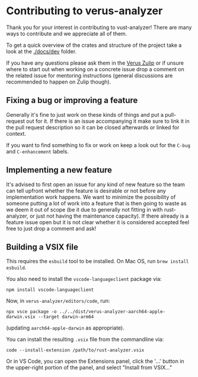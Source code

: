 # Contributing to verus-analyzer

Thank you for your interest in contributing to vust-analyzer! There are many ways to contribute
and we appreciate all of them.

To get a quick overview of the crates and structure of the project take a look at the
[./docs/dev](./docs/dev) folder.

If you have any questions please ask them in the [Verus Zulip](https://verus-lang.zulipchat.com/) 
or if unsure where to start out when working on a concrete issue drop a comment
on the related issue for mentoring instructions (general discussions are
recommended to happen on Zulip though).

## Fixing a bug or improving a feature

Generally it's fine to just work on these kinds of things and put a pull-request out for it. If there
is an issue accompanying it make sure to link it in the pull request description so it can be closed
afterwards or linked for context.

If you want to find something to fix or work on keep a look out for the `C-bug` and `C-enhancement`
labels.

## Implementing a new feature

It's advised to first open an issue for any kind of new feature so the team can tell upfront whether
the feature is desirable or not before any implementation work happens. We want to minimize the
possibility of someone putting a lot of work into a feature that is then going to waste as we deem
it out of scope (be it due to generally not fitting in with rust-analyzer, or just not having the
maintenance capacity). If there already is a feature issue open but it is not clear whether it is
considered accepted feel free to just drop a comment and ask!

## Building a VSIX file

This requires the `esbuild` tool to be installed.  On Mac OS, run `brew install esbuild`.

You also need to install the `vscode-languageclient` package via:
```
npm install vscode-languageclient
```

Now, in `verus-analyzer/editors/code`, run:
```
npx vsce package -o ../../dist/verus-analyzer-aarch64-apple-darwin.vsix --target darwin-arm64
```
(updating `aarch64-apple-darwin` as appropriate).

You can install the resulting `.vsix` file from the commandline via:
```
code --install-extension /path/to/rust-analyzer.vsix
```
Or in VS Code, you can open the Extensions panel, click the '...' button in the upper-right
portion of the panel, and select "Install from VSIX..."
